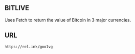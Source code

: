 ## BITLIVE

Uses Fetch to return the value of Bitcoin in 3 major currencies.

## URL

```
https://rel.ink/goo1vg
```
